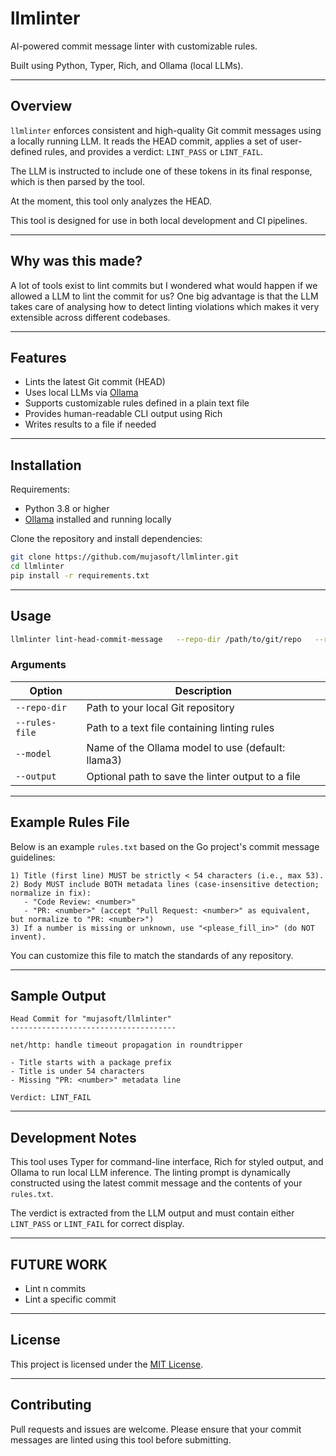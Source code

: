 # llmlinter

AI-powered commit message linter with customizable rules.

Built using Python, Typer, Rich, and Ollama (local LLMs).

---
## Overview

`llmlinter` enforces consistent and high-quality Git commit messages using a locally running LLM. It reads the HEAD commit, applies a set of user-defined rules, and provides a verdict: `LINT_PASS` or `LINT_FAIL`.

The LLM is instructed to include one of these tokens in its final response, which is then parsed by the tool.

At the moment, this tool only analyzes the HEAD.

This tool is designed for use in both local development and CI pipelines.

---
## Why was this made?
A lot of tools exist to lint commits but I wondered what would happen if we allowed a LLM to lint the commit for us? One big advantage is that the LLM takes care of analysing how to detect linting violations which makes it very extensible across different codebases.

---

## Features

- Lints the latest Git commit (HEAD)
- Uses local LLMs via [Ollama](https://ollama.com)
- Supports customizable rules defined in a plain text file
- Provides human-readable CLI output using Rich
- Writes results to a file if needed

---

## Installation

Requirements:

- Python 3.8 or higher
- [Ollama](https://ollama.com) installed and running locally

Clone the repository and install dependencies:

```bash
git clone https://github.com/mujasoft/llmlinter.git
cd llmlinter
pip install -r requirements.txt
```

---

## Usage

```bash
llmlinter lint-head-commit-message   --repo-dir /path/to/git/repo   --rules-file rules.txt   --model llama3   --output lint_results.txt
```

### Arguments

| Option            | Description                                       |
|-------------------|---------------------------------------------------|
| `--repo-dir`      | Path to your local Git repository                 |
| `--rules-file`    | Path to a text file containing linting rules      |
| `--model`         | Name of the Ollama model to use (default: llama3) |
| `--output`        | Optional path to save the linter output to a file |

---

## Example Rules File

Below is an example `rules.txt` based on the Go project's commit message guidelines:

```text
1) Title (first line) MUST be strictly < 54 characters (i.e., max 53).
2) Body MUST include BOTH metadata lines (case-insensitive detection; normalize in fix):
   - "Code Review: <number>"
   - "PR: <number>" (accept "Pull Request: <number>" as equivalent, but normalize to "PR: <number>")
3) If a number is missing or unknown, use "<please_fill_in>" (do NOT invent).

```

You can customize this file to match the standards of any repository.

---

## Sample Output

```
Head Commit for "mujasoft/llmlinter"
-------------------------------------

net/http: handle timeout propagation in roundtripper

- Title starts with a package prefix
- Title is under 54 characters
- Missing "PR: <number>" metadata line

Verdict: LINT_FAIL
```

---

## Development Notes

This tool uses Typer for command-line interface, Rich for styled output, and Ollama to run local LLM inference. The linting prompt is dynamically constructed using the latest commit message and the contents of your `rules.txt`.

The verdict is extracted from the LLM output and must contain either `LINT_PASS` or `LINT_FAIL` for correct display.

---

## FUTURE WORK
- Lint n commits
- Lint a specific commit

---

## License

This project is licensed under the [MIT License](LICENSE).

---

## Contributing

Pull requests and issues are welcome. Please ensure that your commit messages are linted using this tool before submitting.

